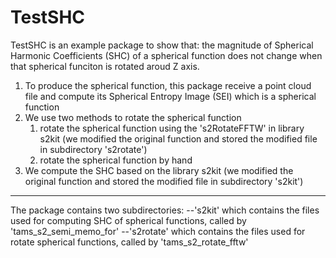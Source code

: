 # TestSHC

TestSHC is an example package to show that: 
the magnitude of Spherical Harmonic Coefficients (SHC) of a spherical function
does not change when that spherical funciton is rotated aroud Z axis. 

1. To produce the spherical function, this package receive a point cloud file 
   and compute its Spherical Entropy Image (SEI) which is a spherical function
2. We use two methods to rotate the spherical function
   1) rotate the spherical function using the 's2RotateFFTW' in library s2kit
      (we modified the original function and stored the modified file in subdirectory 's2rotate')
   2) rotate the spherical function by hand
3. We compute the SHC based on the library s2kit
   (we modified the original function and stored the modified file in subdirectory 's2kit')

-------
The package contains two subdirectories: 
  --'s2kit' which contains the files used for computing SHC of spherical functions, 
    called by 'tams_s2_semi_memo_for'
  --'s2rotate' which contains the files used for rotate spherical functions, 
    called by 'tams_s2_rotate_fftw'
  

